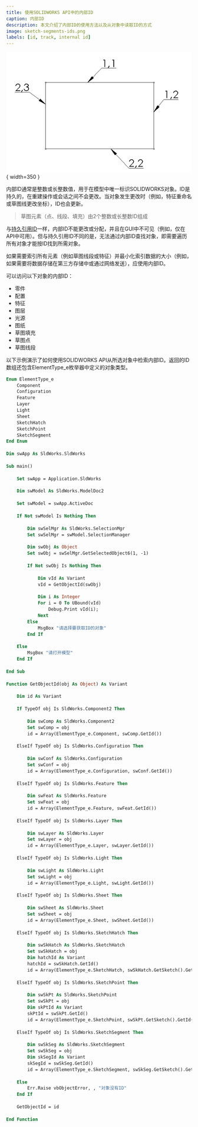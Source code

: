 ```yaml
---
title: 使用SOLIDWORKS API中的内部ID
caption: 内部ID
description: 本文介绍了内部ID的使用方法以及从对象中读取ID的方式
image: sketch-segments-ids.png
labels: [id, track, internal id]
---
```

![分配给草图线的内部ID](sketch-segments-ids.png){ width=350 }

内部ID通常是整数或长整数值，用于在模型中唯一标识SOLIDWORKS对象。ID是持久的，在重建操作或会话之间不会更改。当对象发生更改时（例如，特征重命名或草图线更改坐标），ID也会更新。

> 草图元素（点、线段、填充）由2个整数或长整数ID组成

与[持久引用ID](/docs/codestack/solidworks-api/document/tracking-objects/persist-references)一样，内部ID不能更改或分配，并且在GUI中不可见（例如，仅在API中可用）。但与持久引用ID不同的是，无法通过内部ID查找对象，即需要遍历所有对象才能按ID找到所需对象。

如果需要索引所有元素（例如草图线段或特征）并最小化索引数据的大小（例如，如果需要将数据存储在第三方存储中或通过网络发送），应使用内部ID。

可以访问以下对象的内部ID：

* 零件
* 配置
* 特征
* 图层
* 光源
* 图纸
* 草图填充
* 草图点
* 草图线段

以下示例演示了如何使用SOLIDWORKS API从所选对象中检索内部ID。返回的ID数组还包含ElementType_e枚举器中定义的对象类型。

~~~ vb
Enum ElementType_e
    Component
    Configuration
    Feature
    Layer
    Light
    Sheet
    SketchHatch
    SketchPoint
    SketchSegment
End Enum

Dim swApp As SldWorks.SldWorks

Sub main()

    Set swApp = Application.SldWorks
    
    Dim swModel As SldWorks.ModelDoc2

    Set swModel = swApp.ActiveDoc
    
    If Not swModel Is Nothing Then
        
        Dim swSelMgr As SldWorks.SelectionMgr
        Set swSelMgr = swModel.SelectionManager
        
        Dim swObj As Object
        Set swObj = swSelMgr.GetSelectedObject6(1, -1)
        
        If Not swObj Is Nothing Then        
        
            Dim vId As Variant
            vId = GetObjectId(swObj)
        
            Dim i As Integer
            For i = 0 To UBound(vId)
                Debug.Print vId(i);
            Next
        Else
            MsgBox "请选择要获取ID的对象"
        End If
        
    Else
        MsgBox "请打开模型"
    End If
        
End Sub

Function GetObjectId(obj As Object) As Variant
    
    Dim id As Variant
    
    If TypeOf obj Is SldWorks.Component2 Then
        
        Dim swComp As SldWorks.Component2
        Set swComp = obj
        id = Array(ElementType_e.Component, swComp.GetId())
        
    ElseIf TypeOf obj Is SldWorks.Configuration Then
        
        Dim swConf As SldWorks.Configuration
        Set swConf = obj
        id = Array(ElementType_e.Configuration, swConf.GetId())
        
    ElseIf TypeOf obj Is SldWorks.Feature Then
        
        Dim swFeat As SldWorks.Feature
        Set swFeat = obj
        id = Array(ElementType_e.Feature, swFeat.GetId())
        
    ElseIf TypeOf obj Is SldWorks.Layer Then
        
        Dim swLayer As SldWorks.Layer
        Set swLayer = obj
        id = Array(ElementType_e.Layer, swLayer.GetId())
        
    ElseIf TypeOf obj Is SldWorks.Light Then
        
        Dim swLight As SldWorks.Light
        Set swLight = obj
        id = Array(ElementType_e.Light, swLight.GetId())
        
    ElseIf TypeOf obj Is SldWorks.Sheet Then
        
        Dim swSheet As SldWorks.Sheet
        Set swSheet = obj
        id = Array(ElementType_e.Sheet, swSheet.GetId())
        
    ElseIf TypeOf obj Is SldWorks.SketchHatch Then
        
        Dim swSkHatch As SldWorks.SketchHatch
        Set swSkHatch = obj
        Dim hatchId As Variant
        hatchId = swSkHatch.GetId()
        id = Array(ElementType_e.SketchHatch, swSkHatch.GetSketch().GetId(), hatchId(0), hatchId(1))
        
    ElseIf TypeOf obj Is SldWorks.SketchPoint Then
        
        Dim swSkPt As SldWorks.SketchPoint
        Set swSkPt = obj
        Dim skPtId As Variant
        skPtId = swSkPt.GetId()
        id = Array(ElementType_e.SketchPoint, swSkPt.GetSketch().GetId(), skPtId(0), skPtId(1))
        
    ElseIf TypeOf obj Is SldWorks.SketchSegment Then
        
        Dim swSkSeg As SldWorks.SketchSegment
        Set swSkSeg = obj
        Dim skSegId As Variant
        skSegId = swSkSeg.GetId()
        id = Array(ElementType_e.SketchSegment, swSkSeg.GetSketch().GetId(), skSegId(0), skSegId(1))
        
    Else
        Err.Raise vbObjectError, , "对象没有ID"
    End If
    
    GetObjectId = id
    
End Function
~~~